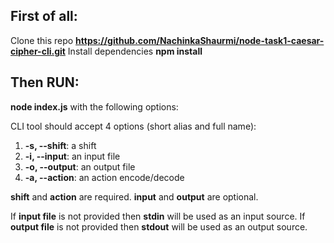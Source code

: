 ## First of all:
Clone this repo **https://github.com/NachinkaShaurmi/node-task1-caesar-cipher-cli.git**
Install dependencies **npm install**
## Then RUN:
**node index.js** with the following options:

CLI tool should accept 4 options (short alias and full name):

1.  **-s, --shift**: a shift
2.  **-i, --input**: an input file
3.  **-o, --output**: an output file
4.  **-a, --action**: an action encode/decode

**shift** and **action** are required.
**input** and **output** are optional.

If **input file** is not provided then **stdin** will be used as an input source.
If **output file** is not provided then **stdout** will be used as an output source.
